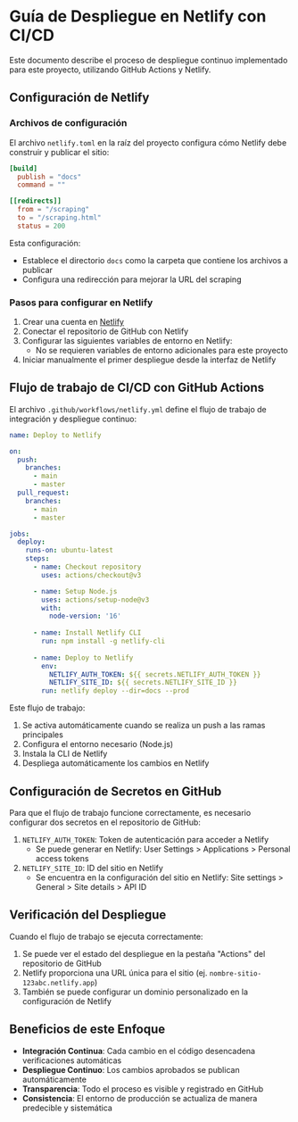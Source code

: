 # Guía de Despliegue en Netlify con CI/CD

Este documento describe el proceso de despliegue continuo implementado para este proyecto, utilizando GitHub Actions y Netlify.

## Configuración de Netlify

### Archivos de configuración

El archivo `netlify.toml` en la raíz del proyecto configura cómo Netlify debe construir y publicar el sitio:

```toml
[build]
  publish = "docs"
  command = ""

[[redirects]]
  from = "/scraping"
  to = "/scraping.html"
  status = 200
```

Esta configuración:
- Establece el directorio `docs` como la carpeta que contiene los archivos a publicar
- Configura una redirección para mejorar la URL del scraping

### Pasos para configurar en Netlify

1. Crear una cuenta en [Netlify](https://www.netlify.com/)
2. Conectar el repositorio de GitHub con Netlify
3. Configurar las siguientes variables de entorno en Netlify:
   - No se requieren variables de entorno adicionales para este proyecto
4. Iniciar manualmente el primer despliegue desde la interfaz de Netlify

## Flujo de trabajo de CI/CD con GitHub Actions

El archivo `.github/workflows/netlify.yml` define el flujo de trabajo de integración y despliegue continuo:

```yaml
name: Deploy to Netlify

on:
  push:
    branches:
      - main
      - master
  pull_request:
    branches:
      - main
      - master

jobs:
  deploy:
    runs-on: ubuntu-latest
    steps:
      - name: Checkout repository
        uses: actions/checkout@v3

      - name: Setup Node.js
        uses: actions/setup-node@v3
        with:
          node-version: '16'
      
      - name: Install Netlify CLI
        run: npm install -g netlify-cli
      
      - name: Deploy to Netlify
        env:
          NETLIFY_AUTH_TOKEN: ${{ secrets.NETLIFY_AUTH_TOKEN }}
          NETLIFY_SITE_ID: ${{ secrets.NETLIFY_SITE_ID }}
        run: netlify deploy --dir=docs --prod
```

Este flujo de trabajo:
1. Se activa automáticamente cuando se realiza un push a las ramas principales
2. Configura el entorno necesario (Node.js)
3. Instala la CLI de Netlify
4. Despliega automáticamente los cambios en Netlify

## Configuración de Secretos en GitHub

Para que el flujo de trabajo funcione correctamente, es necesario configurar dos secretos en el repositorio de GitHub:

1. `NETLIFY_AUTH_TOKEN`: Token de autenticación para acceder a Netlify
   - Se puede generar en Netlify: User Settings > Applications > Personal access tokens
2. `NETLIFY_SITE_ID`: ID del sitio en Netlify
   - Se encuentra en la configuración del sitio en Netlify: Site settings > General > Site details > API ID

## Verificación del Despliegue

Cuando el flujo de trabajo se ejecuta correctamente:

1. Se puede ver el estado del despliegue en la pestaña "Actions" del repositorio de GitHub
2. Netlify proporciona una URL única para el sitio (ej. `nombre-sitio-123abc.netlify.app`)
3. También se puede configurar un dominio personalizado en la configuración de Netlify

## Beneficios de este Enfoque

- **Integración Continua**: Cada cambio en el código desencadena verificaciones automáticas
- **Despliegue Continuo**: Los cambios aprobados se publican automáticamente
- **Transparencia**: Todo el proceso es visible y registrado en GitHub
- **Consistencia**: El entorno de producción se actualiza de manera predecible y sistemática
